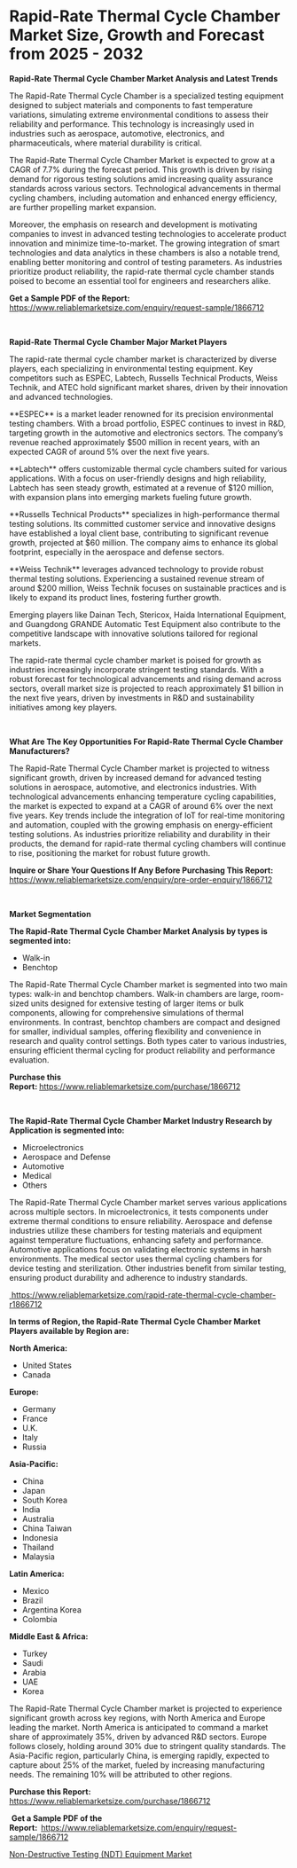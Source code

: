 <p><h1>Rapid-Rate Thermal Cycle Chamber Market Size, Growth and Forecast from 2025 - 2032</h1></p><p><strong>Rapid-Rate Thermal Cycle Chamber Market Analysis and Latest Trends</strong></p>
<p><p>The Rapid-Rate Thermal Cycle Chamber is a specialized testing equipment designed to subject materials and components to fast temperature variations, simulating extreme environmental conditions to assess their reliability and performance. This technology is increasingly used in industries such as aerospace, automotive, electronics, and pharmaceuticals, where material durability is critical.</p><p>The Rapid-Rate Thermal Cycle Chamber Market is expected to grow at a CAGR of 7.7% during the forecast period. This growth is driven by rising demand for rigorous testing solutions amid increasing quality assurance standards across various sectors. Technological advancements in thermal cycling chambers, including automation and enhanced energy efficiency, are further propelling market expansion. </p><p>Moreover, the emphasis on research and development is motivating companies to invest in advanced testing technologies to accelerate product innovation and minimize time-to-market. The growing integration of smart technologies and data analytics in these chambers is also a notable trend, enabling better monitoring and control of testing parameters. As industries prioritize product reliability, the rapid-rate thermal cycle chamber stands poised to become an essential tool for engineers and researchers alike.</p></p>
<p><strong>Get a Sample PDF of the Report:&nbsp;</strong> <a href="https://www.reliablemarketsize.com/enquiry/request-sample/1866712?utm_campaign=3205&utm_medium=2&utm_source=Github&utm_content=ia&utm_term=12042025&utm_id=rapid-rate-thermal-cycle-chamber">https://www.reliablemarketsize.com/enquiry/request-sample/1866712</a></p>
<p>&nbsp;</p>
<p><strong>Rapid-Rate Thermal Cycle Chamber Major Market Players</strong></p>
<p><p>The rapid-rate thermal cycle chamber market is characterized by diverse players, each specializing in environmental testing equipment. Key competitors such as ESPEC, Labtech, Russells Technical Products, Weiss Technik, and ATEC hold significant market shares, driven by their innovation and advanced technologies.</p><p>**ESPEC** is a market leader renowned for its precision environmental testing chambers. With a broad portfolio, ESPEC continues to invest in R&D, targeting growth in the automotive and electronics sectors. The company’s revenue reached approximately $500 million in recent years, with an expected CAGR of around 5% over the next five years.</p><p>**Labtech** offers customizable thermal cycle chambers suited for various applications. With a focus on user-friendly designs and high reliability, Labtech has seen steady growth, estimated at a revenue of $120 million, with expansion plans into emerging markets fueling future growth.</p><p>**Russells Technical Products** specializes in high-performance thermal testing solutions. Its committed customer service and innovative designs have established a loyal client base, contributing to significant revenue growth, projected at $60 million. The company aims to enhance its global footprint, especially in the aerospace and defense sectors.</p><p>**Weiss Technik** leverages advanced technology to provide robust thermal testing solutions. Experiencing a sustained revenue stream of around $200 million, Weiss Technik focuses on sustainable practices and is likely to expand its product lines, fostering further growth.</p><p>Emerging players like Dainan Tech, Stericox, Haida International Equipment, and Guangdong GRANDE Automatic Test Equipment also contribute to the competitive landscape with innovative solutions tailored for regional markets.</p><p>The rapid-rate thermal cycle chamber market is poised for growth as industries increasingly incorporate stringent testing standards. With a robust forecast for technological advancements and rising demand across sectors, overall market size is projected to reach approximately $1 billion in the next five years, driven by investments in R&D and sustainability initiatives among key players.</p></p>
<p>&nbsp;</p>
<p><strong>What Are The Key Opportunities For Rapid-Rate Thermal Cycle Chamber Manufacturers?</strong></p>
<p><p>The Rapid-Rate Thermal Cycle Chamber market is projected to witness significant growth, driven by increased demand for advanced testing solutions in aerospace, automotive, and electronics industries. With technological advancements enhancing temperature cycling capabilities, the market is expected to expand at a CAGR of around 6% over the next five years. Key trends include the integration of IoT for real-time monitoring and automation, coupled with the growing emphasis on energy-efficient testing solutions. As industries prioritize reliability and durability in their products, the demand for rapid-rate thermal cycling chambers will continue to rise, positioning the market for robust future growth.</p></p>
<p><strong>Inquire or Share Your Questions If Any Before Purchasing This Report:</strong> <a href="https://www.reliablemarketsize.com/enquiry/pre-order-enquiry/1866712?utm_campaign=3205&utm_medium=2&utm_source=Github&utm_content=ia&utm_term=12042025&utm_id=rapid-rate-thermal-cycle-chamber">https://www.reliablemarketsize.com/enquiry/pre-order-enquiry/1866712</a></p>
<p>&nbsp;</p>
<p><strong>Market Segmentation</strong></p>
<p><strong>The Rapid-Rate Thermal Cycle Chamber Market Analysis by types is segmented into:</strong></p>
<p><ul><li>Walk-in</li><li>Benchtop</li></ul></p>
<p><p>The Rapid-Rate Thermal Cycle Chamber market is segmented into two main types: walk-in and benchtop chambers. Walk-in chambers are large, room-sized units designed for extensive testing of larger items or bulk components, allowing for comprehensive simulations of thermal environments. In contrast, benchtop chambers are compact and designed for smaller, individual samples, offering flexibility and convenience in research and quality control settings. Both types cater to various industries, ensuring efficient thermal cycling for product reliability and performance evaluation.</p></p>
<p><strong>Purchase this Report:&nbsp;</strong><a href="https://www.reliablemarketsize.com/purchase/1866712?utm_campaign=3205&utm_medium=2&utm_source=Github&utm_content=ia&utm_term=12042025&utm_id=rapid-rate-thermal-cycle-chamber">https://www.reliablemarketsize.com/purchase/1866712</a></p>
<p>&nbsp;</p>
<p><strong>The Rapid-Rate Thermal Cycle Chamber Market Industry Research by Application is segmented into:</strong></p>
<p><ul><li>Microelectronics</li><li>Aerospace and Defense</li><li>Automotive</li><li>Medical</li><li>Others</li></ul></p>
<p><p>The Rapid-Rate Thermal Cycle Chamber market serves various applications across multiple sectors. In microelectronics, it tests components under extreme thermal conditions to ensure reliability. Aerospace and defense industries utilize these chambers for testing materials and equipment against temperature fluctuations, enhancing safety and performance. Automotive applications focus on validating electronic systems in harsh environments. The medical sector uses thermal cycling chambers for device testing and sterilization. Other industries benefit from similar testing, ensuring product durability and adherence to industry standards.</p></p>
<p><a href="https://www.reliablemarketsize.com/rapid-rate-thermal-cycle-chamber-r1866712?utm_campaign=3205&utm_medium=2&utm_source=Github&utm_content=ia&utm_term=12042025&utm_id=rapid-rate-thermal-cycle-chamber">&nbsp;https://www.reliablemarketsize.com/rapid-rate-thermal-cycle-chamber-r1866712</a></p>
<p><strong>In terms of Region, the Rapid-Rate Thermal Cycle Chamber Market Players available by Region are:</strong></p>
<p>
    <p> <strong> North America: </strong>
        <ul>
            <li>United States</li>
            <li>Canada</li>
        </ul>
        </p> 
    <p> <strong> Europe: </strong>
        <ul>
            <li>Germany</li>
            <li>France</li>
            <li>U.K.</li>
            <li>Italy</li>
            <li>Russia</li>
        </ul>
        </p> 
    <p> <strong> Asia-Pacific: </strong>
        <ul>
            <li>China</li>
            <li>Japan</li>
            <li>South Korea</li>
            <li>India</li>
            <li>Australia</li>
            <li>China Taiwan</li>
            <li>Indonesia</li>
            <li>Thailand</li>
            <li>Malaysia</li>
        </ul>
        </p> 
    <p> <strong> Latin America: </strong>
        <ul>
            <li>Mexico</li>
            <li>Brazil</li>
            <li>Argentina Korea</li>
            <li>Colombia</li>
        </ul>
        </p> 
    <p> <strong> Middle East & Africa: </strong>
        <ul>
            <li>Turkey</li>
            <li>Saudi</li>
            <li>Arabia</li>
            <li>UAE</li>
            <li>Korea</li>
        </ul>
    </p>
    </p>
<p><p>The Rapid-Rate Thermal Cycle Chamber market is projected to experience significant growth across key regions, with North America and Europe leading the market. North America is anticipated to command a market share of approximately 35%, driven by advanced R&D sectors. Europe follows closely, holding around 30% due to stringent quality standards. The Asia-Pacific region, particularly China, is emerging rapidly, expected to capture about 25% of the market, fueled by increasing manufacturing needs. The remaining 10% will be attributed to other regions.</p></p>
<p><strong>Purchase this Report: </strong><a href="https://www.reliablemarketsize.com/purchase/1866712?utm_campaign=3205&utm_medium=2&utm_source=Github&utm_content=ia&utm_term=12042025&utm_id=rapid-rate-thermal-cycle-chamber">https://www.reliablemarketsize.com/purchase/1866712</a></p>
<p>&nbsp;<strong>Get a Sample PDF of the Report:&nbsp;&nbsp;</strong><a href="https://www.reliablemarketsize.com/enquiry/request-sample/1866712?utm_campaign=3205&utm_medium=2&utm_source=Github&utm_content=ia&utm_term=12042025&utm_id=rapid-rate-thermal-cycle-chamber">https://www.reliablemarketsize.com/enquiry/request-sample/1866712</a></p>
<p><strong></strong></p>
<p><p><a href="https://github.com/shrebasokib/Market-Research-Report-List-1/blob/main/non-destructive-testing-ndt-equipment-market.md?utm_campaign=3205&utm_medium=2&utm_source=Github&utm_content=ia&utm_term=12042025&utm_id=rapid-rate-thermal-cycle-chamber">Non-Destructive Testing (NDT) Equipment Market</a></p></p>